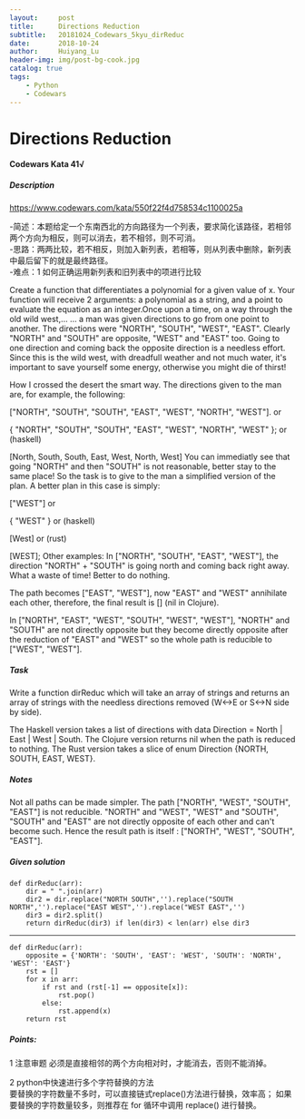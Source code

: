 ```yaml
---
layout:     post
title:      Directions Reduction
subtitle:   20181024_Codewars_5kyu_dirReduc
date:       2018-10-24
author:     Huiyang_Lu
header-img: img/post-bg-cook.jpg
catalog: true
tags:
    - Python
    - Codewars
---
```

# Directions Reduction
#### Codewars Kata 41√
##### Description
https://www.codewars.com/kata/550f22f4d758534c1100025a
  
-简述：本题给定一个东南西北的方向路径为一个列表，要求简化该路径，若相邻两个方向为相反，则可以消去，若不相邻，则不可消。  
-思路：两两比较，若不相反，则加入新列表，若相等，则从列表中删除，新列表中最后留下的就是最终路径。  
-难点：1 如何正确运用新列表和旧列表中的项进行比较  
   
Create a function that differentiates a polynomial for a given value of x.
Your function will receive 2 arguments: a polynomial as a string, and a point to evaluate the equation as an integer.Once upon a time, on a way through the old wild west,…
… a man was given directions to go from one point to another. The directions were "NORTH", "SOUTH", "WEST", "EAST". Clearly "NORTH" and "SOUTH" are opposite, "WEST" and "EAST" too. Going to one direction and coming back the opposite direction is a needless effort. Since this is the wild west, with dreadfull weather and not much water, it's important to save yourself some energy, otherwise you might die of thirst!
  
How I crossed the desert the smart way.
The directions given to the man are, for example, the following:

["NORTH", "SOUTH", "SOUTH", "EAST", "WEST", "NORTH", "WEST"].
or

{ "NORTH", "SOUTH", "SOUTH", "EAST", "WEST", "NORTH", "WEST" };
or (haskell)

[North, South, South, East, West, North, West]
You can immediatly see that going "NORTH" and then "SOUTH" is not reasonable, better stay to the same place! So the task is to give to the man a simplified version of the plan. A better plan in this case is simply:

["WEST"]
or

{ "WEST" }
or (haskell)

[West]
or (rust)

[WEST];
Other examples:
In ["NORTH", "SOUTH", "EAST", "WEST"], the direction "NORTH" + "SOUTH" is going north and coming back right away. What a waste of time! Better to do nothing.

The path becomes ["EAST", "WEST"], now "EAST" and "WEST" annihilate each other, therefore, the final result is [] (nil in Clojure).

In ["NORTH", "EAST", "WEST", "SOUTH", "WEST", "WEST"], "NORTH" and "SOUTH" are not directly opposite but they become directly opposite after the reduction of "EAST" and "WEST" so the whole path is reducible to ["WEST", "WEST"].  
  
##### Task
Write a function dirReduc which will take an array of strings and returns an array of strings with the needless directions removed (W<->E or S<->N side by side).  
   
The Haskell version takes a list of directions with data Direction = North | East | West | South. The Clojure version returns nil when the path is reduced to nothing. The Rust version takes a slice of enum Direction {NORTH, SOUTH, EAST, WEST}.  
  
##### Notes
Not all paths can be made simpler. The path ["NORTH", "WEST", "SOUTH", "EAST"] is not reducible. "NORTH" and "WEST", "WEST" and "SOUTH", "SOUTH" and "EAST" are not directly opposite of each other and can't become such. Hence the result path is itself : ["NORTH", "WEST", "SOUTH", "EAST"].

##### Given solution
    def dirReduc(arr):
        dir = " ".join(arr)
        dir2 = dir.replace("NORTH SOUTH",'').replace("SOUTH NORTH",'').replace("EAST WEST",'').replace("WEST EAST",'')
        dir3 = dir2.split()
        return dirReduc(dir3) if len(dir3) < len(arr) else dir3
---
    def dirReduc(arr):
        opposite = {'NORTH': 'SOUTH', 'EAST': 'WEST', 'SOUTH': 'NORTH', 'WEST': 'EAST'}
        rst = []
        for x in arr:
            if rst and (rst[-1] == opposite[x]):
                rst.pop()
            else:
                rst.append(x)
        return rst
  
##### Points:  
1 注意审题 必须是直接相邻的两个方向相对时，才能消去，否则不能消掉。
  
2 python中快速进行多个字符替换的方法  
要替换的字符数量不多时，可以直接链式replace()方法进行替换，效率高；
如果要替换的字符数量较多，则推荐在 for 循环中调用 replace() 进行替换。

  